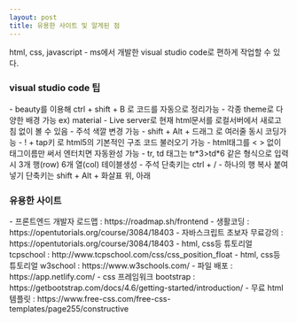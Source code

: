```yaml
---
layout: post
title: 유용한 사이트 및 알게된 점 
---
```


 html, css, javascript - ms에서 개발한 visual studio code로 편하게 작업할 수 있다.
    
<h3> visual studio code 팁</h3>
  - beauty를 이용해 ctrl + shift + B 로 코드를 자동으로 정리가능
  - 각종 theme로 다양한 배경 가능 ex) material
  - Live server로 현재 html문서를 로컬서버에서 새로고침 없이 볼 수 있음
  - 주석 색깔 변경 가능
  - shift + Alt + 드래그 로 여러줄 동시 코딩가능
  - ! + tap키 로 html5의 기본적인 구조 코드 불러오기 가능
  - html태그를 < > 없이 태그이름만 써서 엔터치면 자동완성 가능
  - tr, td 태그는 tr*3>td*6 같은 형식으로 입력시 3개 행(row) 6개 열(col) 테이블생성
  - 주석 단축키는 ctrl + /
  - 하나의 행 복사 붙여넣기 단축키는 shift + Alt + 화살표 위, 아래



<h3>유용한 사이트</h3>
  - 프론트엔드 개발자 로드맵 : https://roadmap.sh/frontend
  - 생활코딩 : https://opentutorials.org/course/3084/18403
  - 자바스크립트 초보자 무료강의 : https://opentutorials.org/course/3084/18403
  - html, css등 튜토리얼 tcpschool : http://www.tcpschool.com/css/css_position_float
  - html, css등 튜토리얼 w3school : https://www.w3schools.com/
  - 파일 배포 : https://app.netlify.com/
  - css 프레임워크 bootstrap : https://getbootstrap.com/docs/4.6/getting-started/introduction/  
  - 무료 html 템플릿 : https://www.free-css.com/free-css-templates/page255/constructive

